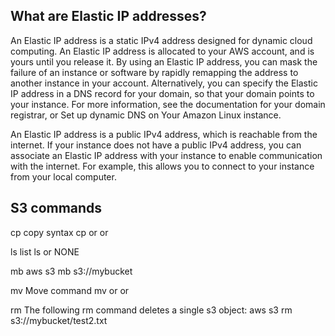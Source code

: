 ## What are Elastic IP addresses?
  An Elastic IP address is a static IPv4 address designed for dynamic cloud computing. An Elastic IP address is allocated to your AWS account, and is yours until you release it. By using an Elastic IP address, you can mask the failure of an instance or software by rapidly remapping the address to another instance in your account. Alternatively, you can specify the Elastic IP address in a DNS record for your domain, so that your domain points to your instance. For more information, see the documentation for your domain registrar, or Set up dynamic DNS on Your Amazon Linux instance.

An Elastic IP address is a public IPv4 address, which is reachable from the internet. If your instance does not have a public IPv4 address, you can associate an Elastic IP address with your instance to enable communication with the internet. For example, this allows you to connect to your instance from your local computer.

## S3 commands
  cp  copy
  syntax 
   cp  <LocalPath> <S3Uri> or <S3Uri> <LocalPath> or <S3Uri> <S3Uri>
  
  ls  list
  ls <S3Uri> or NONE
   
  mb
  aws s3 mb s3://mybucket
  
  mv Move command
    mv <LocalPath> <S3Uri> or <S3Uri> <LocalPath> or <S3Uri> <S3Uri>
  
  rm
  The following rm command deletes a single s3 object:
  aws s3 rm s3://mybucket/test2.txt
